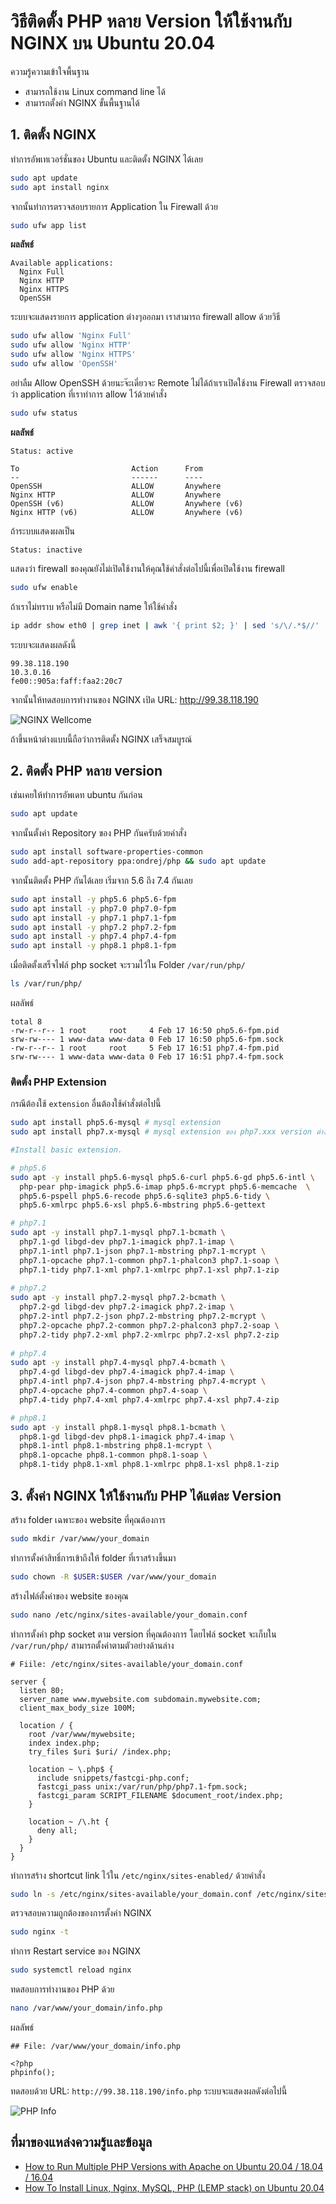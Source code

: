 # วิธีติดตั้ง PHP หลาย Version ให้ใช้งานกับ NGINX บน Ubuntu 20.04
ความรู้ความเข้าใจพื้นฐาน
- สามารถใช้งาน Linux command line ได้
- สามารถตั้งค่า NGINX ขั้นพื้นฐานได้

## 1. ติดตั้ง NGINX
ทำการอัพเทเวอร์ชั่นของ Ubuntu และติดตั้ง NGINX ได้เลย
```bash
sudo apt update
sudo apt install nginx
```
จากนั้นทำการตรวจสอบรายการ Application ใน Firewall ด้วย
```bash
sudo ufw app list
```
<b>ผลลัพธ์</b>
```
Available applications:
  Nginx Full
  Nginx HTTP
  Nginx HTTPS
  OpenSSH
```
ระบบจะแสดงรายการ application ต่างๆออกมา เราสามารถ firewall allow ด้วยวิธี
```bash
sudo ufw allow 'Nginx Full'
sudo ufw allow 'Nginx HTTP'
sudo ufw allow 'Nginx HTTPS'
sudo ufw allow 'OpenSSH'
```
อย่าลืม Allow OpenSSH ด้วยนะจ๊ะเดี่ยวจะ Remote ไม่ได้ถ้าเราเปิดใช้งาน Firewall ตรวจสอบว่า application ที่เราทำการ allow ไว้ด้วยคำสั่ง
```bash
sudo ufw status
```
<b>ผลลัพธ์</b>
```
Status: active

To                         Action      From
--                         ------      ----
OpenSSH                    ALLOW       Anywhere
Nginx HTTP                 ALLOW       Anywhere
OpenSSH (v6)               ALLOW       Anywhere (v6)
Nginx HTTP (v6)            ALLOW       Anywhere (v6)
```
ถ้าระบบแสดงผลเป็น
```
Status: inactive
```
แสดงว่า firewall ของคุณยังไม่เปิดใช้งานให้คุณใช้คำสั่งต่อไปนี้เพื่อเปิดใช้งาน firewall
```bash
sudo ufw enable
```
ถ้าเราไม่ทราบ หรือไม่มี Domain name ให้ใช้คำสั่ง
```bash
ip addr show eth0 | grep inet | awk '{ print $2; }' | sed 's/\/.*$//'
```
ระบบจะแสดงผลดังนี้
```
99.38.118.190
10.3.0.16
fe00::905a:faff:faa2:20c7
```
จากนั้นให้ทดสอบการทำงานของ NGINX เปิด URL: http://99.38.118.190

![NGINX Wellcome](https://storage.kaikannook.com/image/showimage/common/blog/be384df195c3258cb34e1010b2051faeb0.png)

ถ้าขึ้นหน้าต่างแบบนี้ถือว่าการติดตั้ง NGINX เสร็จสมบูรณ์

## 2. ติดตั้ง PHP หลาย version
เช่นเคยให้ทำการอัพเดท ubuntu กันก่อน
```bash
sudo apt update
```
จากนั้นตั้งค่า Repository ของ PHP กันครับด้วยคำสั่ง
```bash
sudo apt install software-properties-common
sudo add-apt-repository ppa:ondrej/php && sudo apt update
```
จากนั้นติดตั้ง PHP กันได้เลย เริ่มจาก 5.6 ถึง 7.4 กันเลย
```bash
sudo apt install -y php5.6 php5.6-fpm
sudo apt install -y php7.0 php7.0-fpm
sudo apt install -y php7.1 php7.1-fpm
sudo apt install -y php7.2 php7.2-fpm
sudo apt install -y php7.4 php7.4-fpm
sudo apt install -y php8.1 php8.1-fpm
```
เมื่อติดตั้งเสร็จไฟล์ php socket จะรวมไว้ใน Folder `/var/run/php/`
```bash
ls /var/run/php/
```
ผลลัพธ์
```
total 8
-rw-r--r-- 1 root     root     4 Feb 17 16:50 php5.6-fpm.pid
srw-rw---- 1 www-data www-data 0 Feb 17 16:50 php5.6-fpm.sock
-rw-r--r-- 1 root     root     5 Feb 17 16:51 php7.4-fpm.pid
srw-rw---- 1 www-data www-data 0 Feb 17 16:51 php7.4-fpm.sock
```
### ติดตั้ง PHP Extension
กรณีต้องใช้ `extension` อื่นต้องใช้คำสั่งต่อไปนี้
```bash
sudo apt install php5.6-mysql # mysql extension
sudo apt install php7.x-mysql # mysql extension ของ php7.xxx version ต่างๆ

#Install basic extension.

# php5.6
sudo apt -y install php5.6-mysql php5.6-curl php5.6-gd php5.6-intl \
  php-pear php-imagick php5.6-imap php5.6-mcrypt php5.6-memcache  \
  php5.6-pspell php5.6-recode php5.6-sqlite3 php5.6-tidy \
  php5.6-xmlrpc php5.6-xsl php5.6-mbstring php5.6-gettext

# php7.1
sudo apt -y install php7.1-mysql php7.1-bcmath \
  php7.1-gd libgd-dev php7.1-imagick php7.1-imap \
  php7.1-intl php7.1-json php7.1-mbstring php7.1-mcrypt \
  php7.1-opcache php7.1-common php7.1-phalcon3 php7.1-soap \
  php7.1-tidy php7.1-xml php7.1-xmlrpc php7.1-xsl php7.1-zip
  
# php7.2
sudo apt -y install php7.2-mysql php7.2-bcmath \
  php7.2-gd libgd-dev php7.2-imagick php7.2-imap \
  php7.2-intl php7.2-json php7.2-mbstring php7.2-mcrypt \
  php7.2-opcache php7.2-common php7.2-phalcon3 php7.2-soap \
  php7.2-tidy php7.2-xml php7.2-xmlrpc php7.2-xsl php7.2-zip
  
# php7.4
sudo apt -y install php7.4-mysql php7.4-bcmath \
  php7.4-gd libgd-dev php7.4-imagick php7.4-imap \
  php7.4-intl php7.4-json php7.4-mbstring php7.4-mcrypt \
  php7.4-opcache php7.4-common php7.4-soap \
  php7.4-tidy php7.4-xml php7.4-xmlrpc php7.4-xsl php7.4-zip

# php8.1
sudo apt -y install php8.1-mysql php8.1-bcmath \
  php8.1-gd libgd-dev php8.1-imagick php7.4-imap \
  php8.1-intl php8.1-mbstring php8.1-mcrypt \
  php8.1-opcache php8.1-common php8.1-soap \
  php8.1-tidy php8.1-xml php8.1-xmlrpc php8.1-xsl php8.1-zip
```

## 3. ตั้งค่า NGINX ให้ใช้งานกับ PHP ได้แต่ละ Version
สร้าง folder เฉพาะของ website ที่คุณต้องการ
```bash
sudo mkdir /var/www/your_domain
```
ทำการตั้งค่าสิทธิ์การเข้าถึงให้ folder ที่เราสร้างขึ้นมา
```bash
sudo chown -R $USER:$USER /var/www/your_domain
```
สร้างไฟล์ตั้งค่าของ website ของคุณ
```bash
sudo nano /etc/nginx/sites-available/your_domain.conf
```
ทำการตั้งค่า php socket ตาม version ที่คุณต้องการ โดยไฟล์ socket จะเก็บใน `/var/run/php/` สามารถตั้งค่าตามตัวอย่างด้านล่าง
```
# Fiile: /etc/nginx/sites-available/your_domain.conf

server {
  listen 80;
  server_name www.mywebsite.com subdomain.mywebsite.com;
  client_max_body_size 100M;

  location / {
    root /var/www/mywebsite;
    index index.php;
    try_files $uri $uri/ /index.php;

    location ~ \.php$ {
      include snippets/fastcgi-php.conf;
      fastcgi_pass unix:/var/run/php/php7.1-fpm.sock;
      fastcgi_param SCRIPT_FILENAME $document_root/index.php;
    }

    location ~ /\.ht {
      deny all;
    }
  }
}
```
ทำการสร้าง shortcut link ไว้ใน `/etc/nginx/sites-enabled/` ด้วยคำสั่ง
```bash
sudo ln -s /etc/nginx/sites-available/your_domain.conf /etc/nginx/sites-enabled/
```
ตรวจสอบความถูกต้องของการตั้งค่า NGINX
```bash
sudo nginx -t
```
ทำการ Restart service ของ NGINX
```bash
sudo systemctl reload nginx
```
ทดสอบการทำงานของ PHP ด้วย
```bash
nano /var/www/your_domain/info.php
```
ผลลัพธ์
```
## File: /var/www/your_domain/info.php

<?php
phpinfo();
```
ทดสอบด้วย URL: `http://99.38.118.190/info.php` ระบบจะแสดงผลดังต่อไปนี้

![PHP Info](https://storage.kaikannook.com/image/showimage/common/blog/ddcc10a672fce76c09218f6579882f47d.jpeg)


## ที่มาของแหล่งความรู้และข้อมูล
- [How to Run Multiple PHP Versions with Apache on Ubuntu 20.04 / 18.04 / 16.04](https://devanswers.co/run-multiple-php-versions-on-apache/)
- [How To Install Linux, Nginx, MySQL, PHP (LEMP stack) on Ubuntu 20.04](https://www.digitalocean.com/community/tutorials/how-to-install-linux-nginx-mysql-php-lemp-stack-on-ubuntu-20-04)

